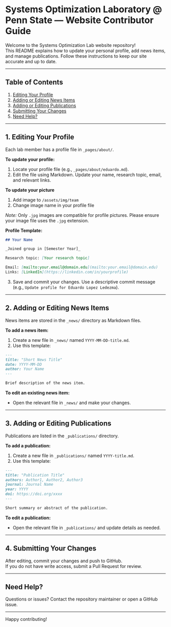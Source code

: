 # Systems Optimization Laboratory @ Penn State — Website Contributor Guide

Welcome to the Systems Optimization Lab website repository!  
This README explains how to update your personal profile, add news items, and manage publications. Follow these instructions to keep our site accurate and up to date.

---

## Table of Contents

1. [Editing Your Profile](#1-editing-your-profile)
2. [Adding or Editing News Items](#2-adding-or-editing-news-items)
3. [Adding or Editing Publications](#3-adding-or-editing-publications)
4. [Submitting Your Changes](#4-submitting-your-changes)
5. [Need Help?](#need-help)

---

## 1. Editing Your Profile

Each lab member has a profile file in `_pages/about/`.

**To update your profile:**

1. Locate your profile file (e.g., `_pages/about/eduardo.md`).
2. Edit the file using Markdown. Update your name, research topic, email, and relevant links.

**To update your picture**

1. Add image to `/assets/img/team`
2. Change image name in your profile file

*Note:* Only `.jpg` images are compatible for profile pictures. Please ensure your image file uses the `.jpg` extension.

**Profile Template:**

```markdown
## Your Name

_Joined group in [Semester Year]_

Research topic: [Your research topic]

Email: [mailto:your.email@domain.edu](mailto:your.email@domain.edu)
Links: [LinkedIn](https://linkedin.com/in/yourprofile)
```

3. Save and commit your changes. Use a descriptive commit message (e.g., `Update profile for Eduardo Lopez Ledezma`).

---

## 2. Adding or Editing News Items

News items are stored in the `_news/` directory as Markdown files.

**To add a news item:**

1. Create a new file in `_news/` named `YYYY-MM-DD-title.md`.
2. Use this template:

```markdown
---
title: "Short News Title"
date: YYYY-MM-DD
author: Your Name
---

Brief description of the news item.
```

**To edit an existing news item:**

- Open the relevant file in `_news/` and make your changes.

---

## 3. Adding or Editing Publications

Publications are listed in the `_publications/` directory.

**To add a publication:**

1. Create a new file in `_publications/` named `YYYY-title.md`.
2. Use this template:

```markdown
---
title: "Publication Title"
authors: Author1, Author2, Author3
journal: Journal Name
year: YYYY
doi: https://doi.org/xxxx
---

Short summary or abstract of the publication.
```

**To edit a publication:**

- Open the relevant file in `_publications/` and update details as needed.

---

## 4. Submitting Your Changes

After editing, commit your changes and push to GitHub.  
If you do not have write access, submit a Pull Request for review.

---

## Need Help?

Questions or issues? Contact the repository maintainer or open a GitHub issue.

---

Happy contributing!
